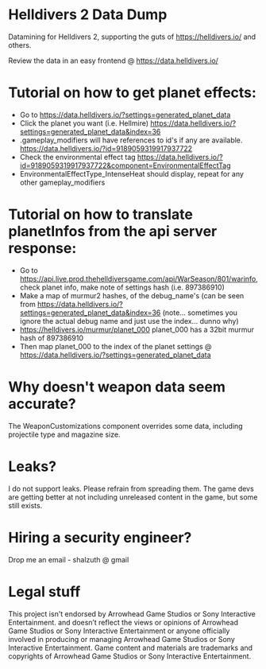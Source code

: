 # Helldivers 2 Data Dump
 Datamining for Helldivers 2, supporting the guts of https://helldivers.io/ and others. 
 
 Review the data in an easy frontend @ https://data.helldivers.io/
# Tutorial on how to get planet effects:
 - Go to https://data.helldivers.io/?settings=generated_planet_data
 - Click the planet you want (i.e. Hellmire) https://data.helldivers.io/?settings=generated_planet_data&index=36
 - .gameplay_modifiers will have references to id's if any are available. https://data.helldivers.io/?id=9189059319917937722
 - Check the environmental effect tag https://data.helldivers.io/?id=9189059319917937722&component=EnvironmentalEffectTag
 - EnvironmentalEffectType_IntenseHeat should display, repeat for any other gameplay_modifiers
# Tutorial on how to translate planetInfos from the api server response:
 - Go to https://api.live.prod.thehelldiversgame.com/api/WarSeason/801/warinfo, check planet info, make note of settings hash (i.e. 897386910)
 - Make a map of murmur2 hashes, of the debug_name's (can be seen from https://data.helldivers.io/?settings=generated_planet_data&index=36  (note... sometimes you ignore the actual debug name and just use the index... dunno why)
 - https://helldivers.io/murmur/planet_000 planet_000 has a 32bit murmur hash of 897386910
 - Then map planet_000 to the index of the planet settings @ https://data.helldivers.io/?settings=generated_planet_data
# Why doesn't weapon data seem accurate?
 The WeaponCustomizations component overrides some data, including projectile type and magazine size.
# Leaks?
 I do not support leaks. Please refrain from spreading them. The game devs are getting better at not including unreleased content in the game, but some still exists.
# Hiring a security engineer?
 Drop me an email - shalzuth @ gmail
# Legal stuff
 This project isn't endorsed by Arrowhead Game Studios or Sony Interactive Entertainment. and doesn’t reflect the views or opinions of Arrowhead Game Studios or Sony Interactive Entertainment or anyone officially involved in producing or managing Arrowhead Game Studios or Sony Interactive Entertainment. Game content and materials are trademarks and copyrights of Arrowhead Game Studios or Sony Interactive Entertainment.